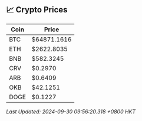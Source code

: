 ## 📈 Crypto Prices

| Coin | Price |
| ---- | ----- |
| BTC | $64871.1616 |
| ETH | $2622.8035 |
| BNB | $582.3245 |
| CRV | $0.2970 |
| ARB | $0.6409 |
| OKB | $42.1251 |
| DOGE | $0.1227 |

_Last Updated: 2024-09-30 09:56:20.318 +0800 HKT_